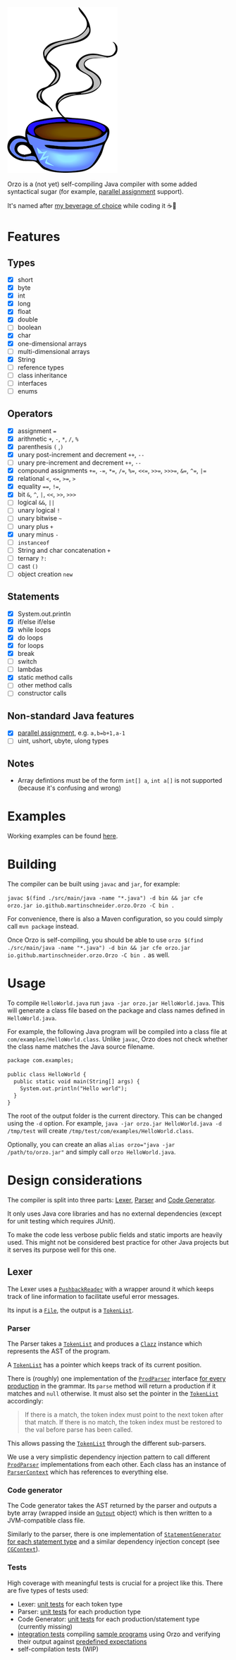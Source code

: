 ![Orzo](logo.png)

Orzo is a (not yet) self-compiling Java compiler with some added syntactical sugar (for example, [parallel assignment](https://en.wikipedia.org/wiki/Assignment_(computer_science)#Parallel_assignment) support).

It's named after [my beverage of choice](http://thecoffeeuniverse.org/caffe-dorzo-barley) while coding it ☕🌾

# Features

## Types
- [X] short
- [X] byte
- [X] int
- [X] long
- [X] float
- [X] double
- [ ] boolean
- [X] char
- [X] one-dimensional arrays
- [ ] multi-dimensional arrays
- [X] String
- [ ] reference types
- [ ] class inheritance
- [ ] interfaces
- [ ] enums

## Operators
- [X] assignment `=`
- [X] arithmetic `+`, `-`, `*`, `/`, `%`
- [X] parenthesis `(` ,`)`
- [X] unary post-increment and decrement `++`, `--`
- [ ] unary pre-increment and decrement `++`, `--`
- [X] compound assignments `+=`, `-=`, `*=`, `/=`, `%=`, `<<=`, `>>=`, `>>>=`, `&=`, `^=`, `|=`
- [X] relational `<`, `<=`, `>=`, `>`
- [X] equality `==`, `!=`,
- [X] bit `&`, `^`, `|`, `<<`, `>>`, `>>>`
- [ ] logical `&&`, `||`
- [ ] unary logical `!`
- [ ] unary bitwise `~`
- [ ] unary plus `+`
- [X] unary minus `-`
- [ ] `instanceof`
- [ ] String and char concatenation `+`
- [ ] ternary `?:`
- [ ] cast `()`
- [ ] object creation `new`

## Statements
- [X] System.out.println
- [X] if/else if/else
- [X] while loops
- [X] do loops
- [X] for loops
- [X] break
- [ ] switch
- [ ] lambdas
- [X] static method calls
- [ ] other method calls
- [ ] constructor calls

## Non-standard Java features
- [X] [parallel assignment](https://en.wikipedia.org/wiki/Assignment_(computer_science)#Parallel_assignment), e.g. `a,b=b+1,a-1`
- [ ] uint, ushort, ubyte, ulong types

## Notes
- Array defintions must be of the form `int[] a`, `int a[]` is not supported (because it's confusing and wrong) 

# Examples
Working examples can be found [here](src/test/resources/io/github/martinschneider/orzo/examples).

# Building

The compiler can be built using `javac` and `jar`, for example:

`javac $(find ./src/main/java -name "*.java") -d bin && jar cfe orzo.jar io.github.martinschneider.orzo.Orzo -C bin .`

For convenience, there is also a Maven configuration, so you could simply call `mvn package` instead.

Once Orzo is self-compiling, you should be able to use `orzo $(find ./src/main/java -name "*.java") -d bin && jar cfe orzo.jar io.github.martinschneider.orzo.Orzo -C bin .` as well.

# Usage

To compile `HelloWorld.java` run `java -jar orzo.jar HelloWorld.java`. This will generate a class file based on the package and class names defined in `HelloWorld.java`.

For example, the following Java program will be compiled into a class file at `com/examples/HelloWorld.class`. Unlike `javac`, Orzo does not check whether the class name matches the Java source filename.

```
package com.examples;

public class HelloWorld {
  public static void main(String[] args) {
    System.out.println("Hello world");
  }
}
```

The root of the output folder is the current directory. This can be changed using the `-d` option. For example, `java -jar orzo.jar HelloWorld.java -d /tmp/test` will create `/tmp/test/com/examples/HelloWorld.class`.

Optionally, you can create an alias `alias orzo="java -jar /path/to/orzo.jar"` and simply call `orzo HelloWorld.java`.

# Design considerations
The compiler is split into three parts: [Lexer](src/main/java/io/github/martinschneider/orzo/lexer/Lexer.java), [Parser](src/main/java/io/github/martinschneider/orzo/parser/Parser.java) and [Code Generator](src/main/java/io/github/martinschneider/orzo/codegen/CodeGenerator.java).

It only uses Java core libraries and has no external dependencies (except for unit testing which requires JUnit).

To make the code less verbose public fields and static imports are heavily used. This might not be considered best practice for other Java projects but it serves its purpose well for this one.

## Lexer
The Lexer uses a [`PushbackReader`](https://docs.oracle.com/en/java/javase/14/docs/api/java.base/java/io/PushbackReader.html) with a wrapper around it which keeps track of line information to facilitate useful error messages.

Its input is a [`File`](https://docs.oracle.com/en/java/javase/14/docs/api/java.base/java/io/File.html), the output is a [`TokenList`](src/main/java/io/github/martinschneider/orzo/lexer/TokenList.java).

### Parser

The Parser takes a [`TokenList`](src/main/java/io/github/martinschneider/orzo/lexer/TokenList.java) and produces a [`Clazz`](src/main/java/io/github/martinschneider/orzo/parser/prdocutions/Clazz.java) instance which represents the AST of the program.

A [`TokenList`](src/main/java/io/github/martinschneider/orzo/lexer/TokenList.java) has a pointer which keeps track of its current position.

There is (roughly) one implementation of the [`ProdParser`](src/main/java/io/github/martinschneider/orzo/parser/ProdParser.java) interface [for every production](src/main/java/io/github/martinschneider/orzo/parser) in the grammar. Its `parse` method will return a production if it matches and `null` otherwise. It must also set the pointer in the [`TokenList`](src/main/java/io/github/martinschneider/orzo/lexer/TokenList.java) accordingly:

> If there is a match, the token index must point to the next token after that match. If there is no match, the token index must be restored to the val before parse has been called.

This allows passing the [`TokenList`](src/main/java/io/github/martinschneider/orzo/lexer/TokenList.java) through the different sub-parsers.

We use a very simplistic dependency injection pattern to call different [`ProdParser`](src/main/java/io/github/martinschneider/orzo/parser/ProdParser.java) implementations from each other. Each class has an instance of [`ParserContext`](src/main/java/io/github/martinschneider/orzo/parser/ParserContext.java) which has references to everything else.

### Code generator

The Code generator takes the AST returned by the parser and outputs a byte array (wrapped inside an [`Output`](src/main/java/io/github/martinschneider/orzo/codegen/Output.java) object) which is then written to a JVM-compatible class file.

Similarly to the parser, there is one implementation of [`StatementGenerator`](src/main/java/io/github/martinschneider/orzo/codegen/statement/StatementGenerator.java) [for each statement type](src/main/java/io/github/martinschneider/orzo/codegen/statement) and a similar dependency injection concept (see [`CGContext`](src/main/java/io/github/martinschneider/orzo/codegen/CGContext.java)).

### Tests

High coverage with meaningful tests is crucial for a project like this. There are five types of tests used:

 - Lexer: [unit tests](src/test/java/io/github/martinschneider/orzo/lexer) for each token type
 - Parser: [unit tests](src/test/java/io/github/martinschneider/orzo/parser) for each production type
 - Code Generator: [unit tests](src/test/java/io/github/martinschneider/orzo/codegen) for each production/statement type (currently missing)
 - [integration tests](src/test/java/io/github/martinschneider/orzo/OrzoTest.java) compiling [sample programs](src/test/resources/io/github/martinschneider/orzo/tests) using Orzo and verifying their output against [predefined expectations](src/test/resources/io/github/martinschneider/orzo/tests/output)
 - self-compilation tests (WIP)